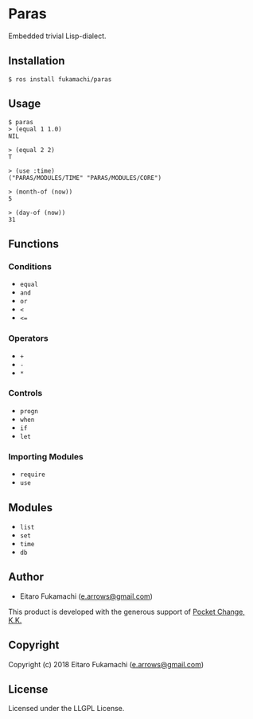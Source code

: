 # Paras

Embedded trivial Lisp-dialect.

## Installation

```
$ ros install fukamachi/paras
```

## Usage

```
$ paras
> (equal 1 1.0)
NIL

> (equal 2 2)
T

> (use :time)
("PARAS/MODULES/TIME" "PARAS/MODULES/CORE")

> (month-of (now))
5

> (day-of (now))
31
```

## Functions

### Conditions

- `equal`
- `and`
- `or`
- `<`
- `<=`

### Operators

- `+`
- `-`
- `*`

### Controls

- `progn`
- `when`
- `if`
- `let`

### Importing Modules

- `require`
- `use`

## Modules

- `list`
- `set`
- `time`
- `db`

## Author

* Eitaro Fukamachi (e.arrows@gmail.com)

This product is developed with the generous support of [Pocket Change, K.K.](https://www.pocket-change.jp/)

## Copyright

Copyright (c) 2018 Eitaro Fukamachi (e.arrows@gmail.com)

## License

Licensed under the LLGPL License.
